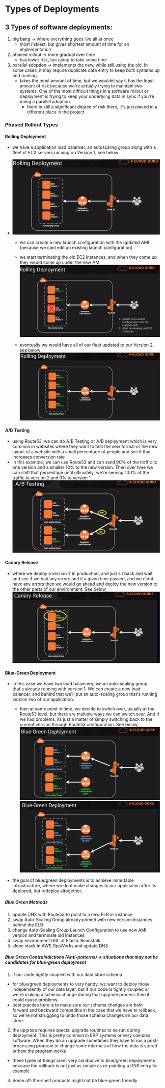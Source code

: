 # Types of Deployments

## 3 Types of software deployments:
1. big bang -> where everything goes live all at once
    - most riskiest, but gives shortest amount of time for an implementation
2. phased rollout -> more gradual over time
    - has lower risk, but going to take some time
3. parallel adoption -> implements the new, while still using the old. In some cases, it may require duplicate data entry to keep both systems up and running
    - takes the most amount of time, but we wouldnt say it has the least amount of risk because we're actually trying to maintain two systems. One of the most difficult things in a software rollout or deployment is trying to keep your underlying data in sync if you're doing a parallel adoption. 
        - there is still a significant degree of risk there, it's just placed in a different place in the project

### Phased Rollout Types
#### Rolling Deployment
- we have a application load balancer, an autoscaling group along with a fleet of EC2 servers running on Version 1, see below
- ![alt text](rolling_deployment_v1.png)

    - we can create a new launch configuration with the updated AMI (because we cant edit an existing launch configuration)
    
    - we start terminating the old EC2 instances, and when they come up they would come up under the new AMI
    ![alt text](rolling_deployment_term.png)

    - eventually we would have all of our fleet updated to our Version 2, see below
    ![alt text](rolling_deployment_v2.png)

#### A/B Testing
- using Route53, we can do A/B Testing or A/B deployment which is very common in websites where they want to test the new format or the new layout of a website with a small percentage of people and see if that increases conversion rate
- in this example, we can use Route53 and can send 90% of the traffic to one version and a smaller 10% to the new version. Then over time we can shift that percentage until ultimately, we're serving 100% of the traffic to version 2 and 0% to version 1.
![alt text](ab_testing_v2.png)

#### Canary Release
- where we deploy a version 2 in production, and just sit back and wait and see if we had any errors and if a given time passed, and we didnt have any errors then we would go ahead and deploy the new version to the other parts of our environment. See below,
![alt text](canary_release.png)

#### Blue-Green Deployment
- in this case we have two load balancers, we an auto-scaling group that's already running with version 1. We can create a new load balancer, and behind that we'll put an auto-scaling group that's running version two of our application.
    - then at some point in time, we decide to switch over, usually at the Route53 level, but there are multiple ways we can switch over. And if we had problems, its just a matter of simply switching back to the current version through Route53 configuration. See below,
    ![alt text](bluegreen_deployment.png)
    ![alt text](bluegreen_deployment_switchover.png)

- the goal of blue/green deployments is to achieve immutable infrastructure, where we dont make changes to our application after its deployed, but redeploy altogether.

##### Blue Green Methods
1. update DNS with Route53 to point to a new ELB or instance
2. swap Auto-Scaling Group already primed with new version instances behind the ELB
3. change Auto-Scaling Group Launch Configuration to use new AMI version and terminate old instances
4. swap environment URL of Elastic Beanstalk
5. clone stack in AWS OpsWorks and update DNS

##### Blue Green Contraindictions (Anti-patterns) -> situations that may not be candidates for blue-green deployment
1. if our code tightly coupled with our data store schema
  - for blue/green deployments to very handy, we want to deploy those independently of our data layer, but if our code is tightly coupled or we're making a schema change during that upgrade process then it could cause problems.
  - best practice here is to make sure our schema changes are both forward and backward compatible in the case that we have to rollback, so we're not struggling to undo those schema changes on our data store.
2. the upgrade requires special upgrade routines to be run during deployment. This is pretty common in ERP systems or very complex software. When they do an upgrade sometimes they have to run a post-processing program to change some internals of how the data is stored or how the program works
- these types of things arent very conducive to blue/green deployments because the rollback is not just as simple as re-pointing a DNS entry for example
3. Some off-the-shelf products might not be blue-green friendly
